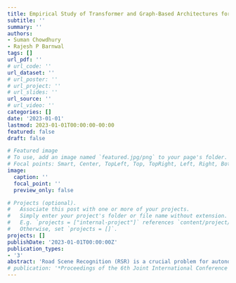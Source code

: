 ```yaml
---
title: Empirical Study of Transformer and Graph-Based Architectures for Class-Imbalanced Road Scene Recognition
subtitle: ''
summary: ''
authors:
- Suman Chowdhury
- Rajesh P Barnwal
tags: []
url_pdf: ''
# url_code: ''
url_dataset: ''
# url_poster: ''
# url_project: ''
# url_slides: ''
url_source: ''
# url_video: ''
categories: []
date: '2023-01-01'
lastmod: 2023-01-01T00:00:00-00:00
featured: false
draft: false

# Featured image
# To use, add an image named `featured.jpg/png` to your page's folder.
# Focal points: Smart, Center, TopLeft, Top, TopRight, Left, Right, BottomLeft, Bottom, BottomRight.
image:
  caption: ''
  focal_point: ''
  preview_only: false

# Projects (optional).
#   Associate this post with one or more of your projects.
#   Simply enter your project's folder or file name without extension.
#   E.g. `projects = ["internal-project"]` references `content/project/deep-learning/index.md`.
#   Otherwise, set `projects = []`.
projects: []
publishDate: '2023-01-01T00:00:00Z'
publication_types:
- '3'
abstract: 'Road Scene Recognition (RSR) is a crucial problem for autonomous vehicles and robotics, which requires accurate perception of the surrounding environment. Multi-label image classification (MLIC) techniques are suitable for RSR since they can handle the presence of multiple objects simultaneously. However, there is a lack of research and datasets to address RSR through MLIC. Nonetheless, transformer and graph-based architectures have emerged to address MLIC’s complexity and have shown rapid progress. Though there are few work published in the area of RSR but those have their own limitations. While segmentation and detection-based architectures have been well-researched, classification-based approaches are less explored.In this work, we explored classification-based approach for RSR using well curated dataset from the KITTI road-scene dataset. Furthermore, we analyzed and compared different contemporary transformer and graph-based MLIC architectures like C-Tran, MLGCN and SSGRL to identify the optimal approach for classification-based RSR. We also studied the capability of these MLIC architectures in effective handling the impact of class imbalance and biasness in the training dataset. Through extensive experiments, we substantiated the outcome by including the results of different ablation study.'
# publication: '*Proceedings of the 6th Joint International Conference on Data Science \& Management of Data (10th ACM IKDD CODS and 28th COMAD)*'
---
```

